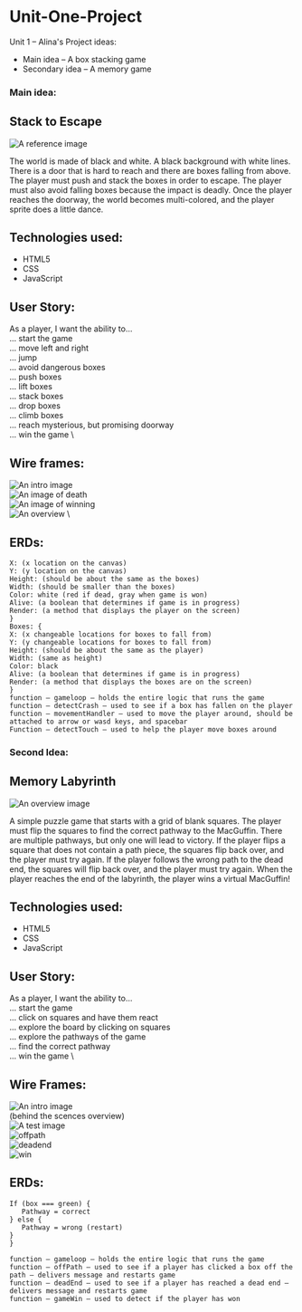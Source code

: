 # Unit-One-Project
Unit 1 – Alina's Project ideas:
*   Main idea – A box stacking game
*   Secondary idea – A memory game


### Main idea:
## Stack to Escape

![A reference image](/gamePlanning/stack-game-reference%20image.png)


The world is made of black and white. A black background with white lines. There is a door that is hard to reach and there are boxes falling from above. The player must push and stack the boxes in order to escape. The player must also avoid falling boxes because the impact is deadly. Once the player reaches the doorway, the world becomes multi-colored, and the player sprite does a little dance.

## Technologies used:
*   HTML5
*   CSS
*   JavaScript

## User Story:
 As a player, I want the ability to... \
    ... start the game \
    ... move left and right \
    ... jump \
    ... avoid dangerous boxes \
    ... push boxes \
    ... lift boxes \
    ... stack boxes \
    ... drop boxes \
    ... climb boxes \
    ... reach mysterious, but promising doorway \
    ... win the game \

## Wire frames:
![An intro image](/gamePlanning//stack-game-wireframe-intro.png) \
![An image of death](/gamePlanning/stack-game-wireframe-loss.png) \
![An image of winning](/gamePlanning/stack-game-wireframe-win.png) \
![An overview](/gamePlanning/stack-game-wireframe.png) \

## ERDs:
```Player: {
X: (x location on the canvas)
Y: (y location on the canvas)
Height: (should be about the same as the boxes)
Width: (should be smaller than the boxes)
Color: white (red if dead, gray when game is won)
Alive: (a boolean that determines if game is in progress)
Render: (a method that displays the player on the screen)
}
Boxes: {
X: (x changeable locations for boxes to fall from) 
Y: (y changeable locations for boxes to fall from)
Height: (should be about the same as the player)
Width: (same as height)
Color: black
Alive: (a boolean that determines if game is in progress)
Render: (a method that displays the boxes are on the screen)
}
function – gameloop – holds the entire logic that runs the game
function – detectCrash – used to see if a box has fallen on the player
function – movementHandler – used to move the player around, should be attached to arrow or wasd keys, and spacebar
Function – detectTouch – used to help the player move boxes around
```

 
### Second Idea:

## Memory Labyrinth
![An overview image](/gamePlanning/memory-labyrinth.png)

A simple puzzle game that starts with a grid of blank squares. The player must flip the squares to find the correct pathway to the MacGuffin. There are multiple pathways, but only one will lead to victory. If the player flips a square that does not contain a path piece, the squares flip back over, and the player must try again. If the player follows the wrong path to the dead end, the squares will flip back over, and the player must try again. When the player reaches the end of the labyrinth, the player wins a virtual MacGuffin!

## Technologies used:
*   HTML5
*   CSS
*   JavaScript

## User Story:
As a player, I want the ability to... \
    ... start the game \
    ... click on squares and have them react \
    ... explore the board by clicking on squares \
    ... explore the pathways of the game \
    ... find the correct pathway \
    ... win the game \

## Wire Frames:
![An intro image](/gamePlanning/memory-labyrinth-intro.png) \
(behind the scences overview) \
![A test image](/gamePlanning/memory-labyrinth-overview.png) \
![offpath](/gamePlanning/memory-labyrinth-offPath.png) \
![deadend](/gamePlanning/memory-labyrinth-deadend.png) \
![win](/gamePlanning/memory-labyrinth-win.png) 


## ERDs:
```Pathway {
If (box === green) {
   Pathway = correct
} else {
   Pathway = wrong (restart)
}
}

function – gameloop – holds the entire logic that runs the game
function – offPath – used to see if a player has clicked a box off the path – delivers message and restarts game
function – deadEnd – used to see if a player has reached a dead end – delivers message and restarts game
function – gameWin – used to detect if the player has won
```

